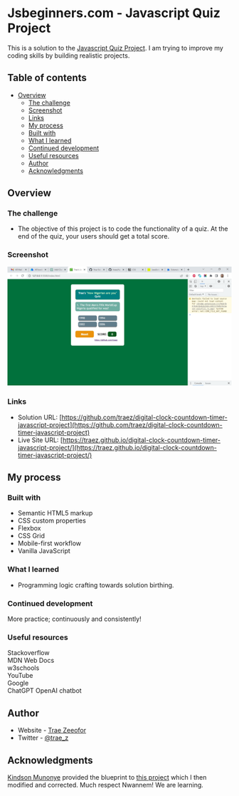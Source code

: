 # Jsbeginners.com - Javascript Quiz Project

This is a solution to the [Javascript Quiz Project](https://jsbeginners.com/javascript-quiz-project/
). I am trying to improve my coding skills by building realistic projects. 

## Table of contents

- [Overview](#overview)
  - [The challenge](#the-challenge)
  - [Screenshot](#screenshot)
  - [Links](#links)
  - [My process](#my-process)
  - [Built with](#built-with)
  - [What I learned](#what-i-learned)
  - [Continued development](#continued-development)
  - [Useful resources](#useful-resources)
  - [Author](#author)
  - [Acknowledgments](#acknowledgments)

## Overview

### The challenge

- The objective of this project is to code the functionality of a quiz. At the end of the quiz, your users should get a total score. 

### Screenshot

![](screenshot-desktop.png)

### Links

- Solution URL: [https://github.com/traez/digital-clock-countdown-timer-javascript-project](https://github.com/traez/digital-clock-countdown-timer-javascript-project)
- Live Site URL: [https://traez.github.io/digital-clock-countdown-timer-javascript-project/](https://traez.github.io/digital-clock-countdown-timer-javascript-project/)

## My process

### Built with

- Semantic HTML5 markup
- CSS custom properties
- Flexbox
- CSS Grid
- Mobile-first workflow
- Vanilla JavaScript

### What I learned

- Programming logic crafting towards solution birthing.  

### Continued development

More practice; continuously and consistently!     

### Useful resources

Stackoverflow  
MDN Web Docs  
w3schools  
YouTube  
Google  
ChatGPT OpenAI chatbot  

## Author

- Website - [Trae Zeeofor](https://github.com/traez)  
- Twitter - [@trae_z](https://twitter.com/trae_z) 

## Acknowledgments

[Kindson Munonye](https://www.kindsonthegenius.com/javascript/quiz-app-in-javascript-step-by-step-with-all-codes/) provided the blueprint to [this project](https://youtu.be/2Bpiluefkh8) which I then modified and corrected. Much respect Nwannem! We are learning.    
